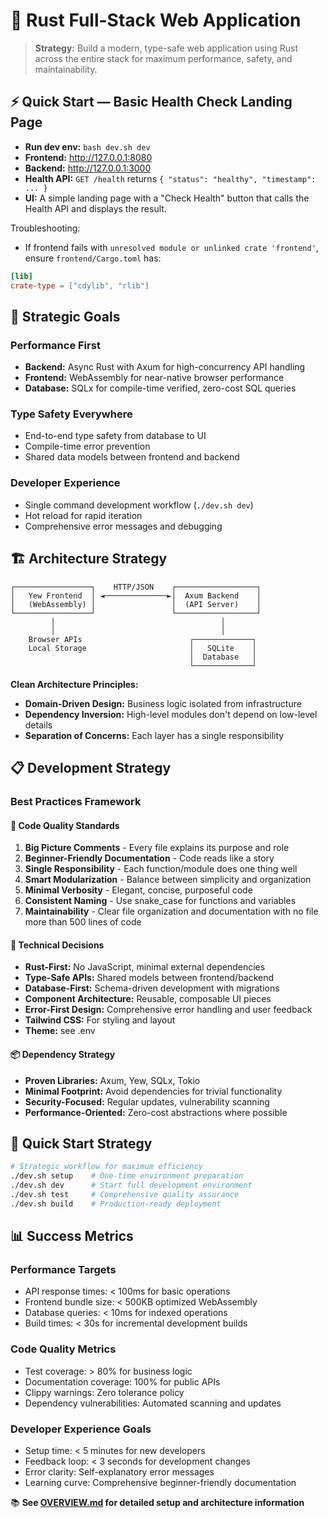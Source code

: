 # 🦀 Rust Full-Stack Web Application

> **Strategy:** Build a modern, type-safe web application using Rust across the entire stack for maximum performance, safety, and maintainability.

## ⚡ Quick Start — Basic Health Check Landing Page

- **Run dev env:** `bash dev.sh dev`
- **Frontend:** http://127.0.0.1:8080
- **Backend:**  http://127.0.0.1:3000
- **Health API:** `GET /health` returns `{ "status": "healthy", "timestamp": ... }`
- **UI:** A simple landing page with a "Check Health" button that calls the Health API and displays the result.

Troubleshooting:
- If frontend fails with `unresolved module or unlinked crate 'frontend'`, ensure `frontend/Cargo.toml` has:

```toml
[lib]
crate-type = ["cdylib", "rlib"]
```

## 🎯 Strategic Goals

### **Performance First**
- **Backend:** Async Rust with Axum for high-concurrency API handling
- **Frontend:** WebAssembly for near-native browser performance
- **Database:** SQLx for compile-time verified, zero-cost SQL queries

### **Type Safety Everywhere**
- End-to-end type safety from database to UI
- Compile-time error prevention
- Shared data models between frontend and backend

### **Developer Experience**
- Single command development workflow (`./dev.sh dev`)
- Hot reload for rapid iteration
- Comprehensive error messages and debugging

## 🏗️ Architecture Strategy

```
┌─────────────────┐    HTTP/JSON    ┌──────────────────┐
│   Yew Frontend  │ ◄──────────────►│  Axum Backend    │
│   (WebAssembly) │                 │  (API Server)    │
└─────────────────┘                 └──────────────────┘
         │                                     │
         │                                     │
    Browser APIs                        ┌─────────────┐
    Local Storage                       │   SQLite    │
                                        │  Database   │
                                        └─────────────┘
```

**Clean Architecture Principles:**
- **Domain-Driven Design:** Business logic isolated from infrastructure
- **Dependency Inversion:** High-level modules don't depend on low-level details
- **Separation of Concerns:** Each layer has a single responsibility

## 📋 Development Strategy

### **Best Practices Framework**

#### 🎯 **Code Quality Standards**
1. **Big Picture Comments** - Every file explains its purpose and role
2. **Beginner-Friendly Documentation** - Code reads like a story
3. **Single Responsibility** - Each function/module does one thing well
4. **Smart Modularization** - Balance between simplicity and organization
5. **Minimal Verbosity** - Elegant, concise, purposeful code
6. **Consistent Naming** - Use snake_case for functions and variables
7. **Maintainability** - Clear file organization and documentation with no file more than 500 lines of code

#### 🔧 **Technical Decisions**
- **Rust-First:** No JavaScript, minimal external dependencies
- **Type-Safe APIs:** Shared models between frontend/backend
- **Database-First:** Schema-driven development with migrations
- **Component Architecture:** Reusable, composable UI pieces
- **Error-First Design:** Comprehensive error handling and user feedback
- **Tailwind CSS:** For styling and layout
- **Theme:** see .env

#### 📦 **Dependency Strategy**
- **Proven Libraries:** Axum, Yew, SQLx, Tokio
- **Minimal Footprint:** Avoid dependencies for trivial functionality
- **Security-Focused:** Regular updates, vulnerability scanning
- **Performance-Oriented:** Zero-cost abstractions where possible

## 🚀 Quick Start Strategy

```bash
# Strategic workflow for maximum efficiency
./dev.sh setup    # One-time environment preparation
./dev.sh dev      # Start full development environment
./dev.sh test     # Comprehensive quality assurance
./dev.sh build    # Production-ready deployment
```

## 📊 Success Metrics

### **Performance Targets**
- API response times: < 100ms for basic operations
- Frontend bundle size: < 500KB optimized WebAssembly
- Database queries: < 10ms for indexed operations
- Build times: < 30s for incremental development builds

### **Code Quality Metrics**
- Test coverage: > 80% for business logic
- Documentation coverage: 100% for public APIs
- Clippy warnings: Zero tolerance policy
- Dependency vulnerabilities: Automated scanning and updates

### **Developer Experience Goals**
- Setup time: < 5 minutes for new developers
- Feedback loop: < 3 seconds for development changes
- Error clarity: Self-explanatory error messages
- Learning curve: Comprehensive beginner-friendly documentation

📚 **See [OVERVIEW.md](./OVERVIEW.md) for detailed setup and architecture information**